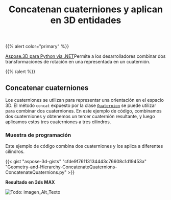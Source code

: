 ﻿---
title: Concatenan cuaterniones y aplican en 3D entidades
type: docs
weight: 50
url: /es/python-net/concatenate-quaternions-and-apply-on-3d-entities/
description: Aspose.3D para Python via .NET permite a los desarrolladores combinar dos transformaciones de rotación en una representada en un cuaternión.
---
{{% alert color="primary" %}} 

[Aspose.3D para Python via .NET](https://www.aspose.com/products/3d)Permite a los desarrolladores combinar dos transformaciones de rotación en una representada en un cuaternión.

{{% /alert %}} 
## **Concatenar cuaterniones**
Los cuaterniones se utilizan para representar una orientación en el espacio 3D. El método `concat` expuesto por la clase [`Quaternion`](https://reference.aspose.com/3d/net/aspose.threed.utilities/quaternion) se puede utilizar para combinar dos cuaterniones. En este ejemplo de código, combinamos dos cuaterniones y obtenemos un tercer cuaternión resultante, y luego aplicamos estos tres cuaterniones a tres cilindros.
### **Muestra de programación**
Este ejemplo de código combina dos cuaterniones y los aplica a diferentes cilindros.

{{< gist "aspose-3d-gists" "cfde9f76113134443c76608c1d19453a" "Geometry-and-Hierarchy-ConcatenateQuaternions-ConcatenateQuaternions.py" >}}


**Resultado en 3ds MAX**

![Todo: imagen_Alt_Texto](concatenate-quaternions-and-apply-on-3d-entities_1.png)
